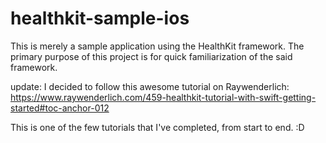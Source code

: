 # healthkit-sample-ios
This is merely a sample application using the HealthKit framework. The primary purpose of this project is for quick familiarization of the said framework.

update: I decided to follow this awesome tutorial on Raywenderlich:
https://www.raywenderlich.com/459-healthkit-tutorial-with-swift-getting-started#toc-anchor-012

This is one of the few tutorials that I've completed, from start to end. :D
